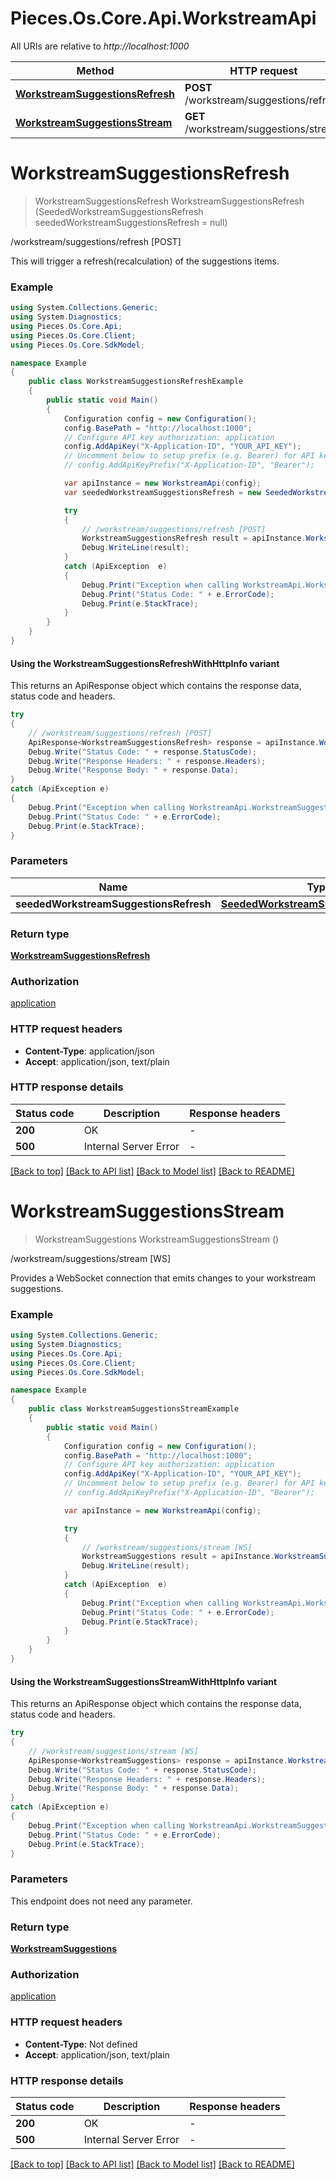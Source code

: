 # Pieces.Os.Core.Api.WorkstreamApi

All URIs are relative to *http://localhost:1000*

| Method | HTTP request | Description |
|--------|--------------|-------------|
| [**WorkstreamSuggestionsRefresh**](WorkstreamApi.md#workstreamsuggestionsrefresh) | **POST** /workstream/suggestions/refresh | /workstream/suggestions/refresh [POST] |
| [**WorkstreamSuggestionsStream**](WorkstreamApi.md#workstreamsuggestionsstream) | **GET** /workstream/suggestions/stream | /workstream/suggestions/stream [WS] |

<a id="workstreamsuggestionsrefresh"></a>
# **WorkstreamSuggestionsRefresh**
> WorkstreamSuggestionsRefresh WorkstreamSuggestionsRefresh (SeededWorkstreamSuggestionsRefresh seededWorkstreamSuggestionsRefresh = null)

/workstream/suggestions/refresh [POST]

This will trigger a refresh(recalculation) of the suggestions items.

### Example
```csharp
using System.Collections.Generic;
using System.Diagnostics;
using Pieces.Os.Core.Api;
using Pieces.Os.Core.Client;
using Pieces.Os.Core.SdkModel;

namespace Example
{
    public class WorkstreamSuggestionsRefreshExample
    {
        public static void Main()
        {
            Configuration config = new Configuration();
            config.BasePath = "http://localhost:1000";
            // Configure API key authorization: application
            config.AddApiKey("X-Application-ID", "YOUR_API_KEY");
            // Uncomment below to setup prefix (e.g. Bearer) for API key, if needed
            // config.AddApiKeyPrefix("X-Application-ID", "Bearer");

            var apiInstance = new WorkstreamApi(config);
            var seededWorkstreamSuggestionsRefresh = new SeededWorkstreamSuggestionsRefresh(); // SeededWorkstreamSuggestionsRefresh |  (optional) 

            try
            {
                // /workstream/suggestions/refresh [POST]
                WorkstreamSuggestionsRefresh result = apiInstance.WorkstreamSuggestionsRefresh(seededWorkstreamSuggestionsRefresh);
                Debug.WriteLine(result);
            }
            catch (ApiException  e)
            {
                Debug.Print("Exception when calling WorkstreamApi.WorkstreamSuggestionsRefresh: " + e.Message);
                Debug.Print("Status Code: " + e.ErrorCode);
                Debug.Print(e.StackTrace);
            }
        }
    }
}
```

#### Using the WorkstreamSuggestionsRefreshWithHttpInfo variant
This returns an ApiResponse object which contains the response data, status code and headers.

```csharp
try
{
    // /workstream/suggestions/refresh [POST]
    ApiResponse<WorkstreamSuggestionsRefresh> response = apiInstance.WorkstreamSuggestionsRefreshWithHttpInfo(seededWorkstreamSuggestionsRefresh);
    Debug.Write("Status Code: " + response.StatusCode);
    Debug.Write("Response Headers: " + response.Headers);
    Debug.Write("Response Body: " + response.Data);
}
catch (ApiException e)
{
    Debug.Print("Exception when calling WorkstreamApi.WorkstreamSuggestionsRefreshWithHttpInfo: " + e.Message);
    Debug.Print("Status Code: " + e.ErrorCode);
    Debug.Print(e.StackTrace);
}
```

### Parameters

| Name | Type | Description | Notes |
|------|------|-------------|-------|
| **seededWorkstreamSuggestionsRefresh** | [**SeededWorkstreamSuggestionsRefresh**](SeededWorkstreamSuggestionsRefresh.md) |  | [optional]  |

### Return type

[**WorkstreamSuggestionsRefresh**](WorkstreamSuggestionsRefresh.md)

### Authorization

[application](../README.md#application)

### HTTP request headers

 - **Content-Type**: application/json
 - **Accept**: application/json, text/plain


### HTTP response details
| Status code | Description | Response headers |
|-------------|-------------|------------------|
| **200** | OK |  -  |
| **500** | Internal Server Error |  -  |

[[Back to top]](#) [[Back to API list]](../README.md#documentation-for-api-endpoints) [[Back to Model list]](../README.md#documentation-for-models) [[Back to README]](../README.md)

<a id="workstreamsuggestionsstream"></a>
# **WorkstreamSuggestionsStream**
> WorkstreamSuggestions WorkstreamSuggestionsStream ()

/workstream/suggestions/stream [WS]

Provides a WebSocket connection that emits changes to your workstream suggestions.

### Example
```csharp
using System.Collections.Generic;
using System.Diagnostics;
using Pieces.Os.Core.Api;
using Pieces.Os.Core.Client;
using Pieces.Os.Core.SdkModel;

namespace Example
{
    public class WorkstreamSuggestionsStreamExample
    {
        public static void Main()
        {
            Configuration config = new Configuration();
            config.BasePath = "http://localhost:1000";
            // Configure API key authorization: application
            config.AddApiKey("X-Application-ID", "YOUR_API_KEY");
            // Uncomment below to setup prefix (e.g. Bearer) for API key, if needed
            // config.AddApiKeyPrefix("X-Application-ID", "Bearer");

            var apiInstance = new WorkstreamApi(config);

            try
            {
                // /workstream/suggestions/stream [WS]
                WorkstreamSuggestions result = apiInstance.WorkstreamSuggestionsStream();
                Debug.WriteLine(result);
            }
            catch (ApiException  e)
            {
                Debug.Print("Exception when calling WorkstreamApi.WorkstreamSuggestionsStream: " + e.Message);
                Debug.Print("Status Code: " + e.ErrorCode);
                Debug.Print(e.StackTrace);
            }
        }
    }
}
```

#### Using the WorkstreamSuggestionsStreamWithHttpInfo variant
This returns an ApiResponse object which contains the response data, status code and headers.

```csharp
try
{
    // /workstream/suggestions/stream [WS]
    ApiResponse<WorkstreamSuggestions> response = apiInstance.WorkstreamSuggestionsStreamWithHttpInfo();
    Debug.Write("Status Code: " + response.StatusCode);
    Debug.Write("Response Headers: " + response.Headers);
    Debug.Write("Response Body: " + response.Data);
}
catch (ApiException e)
{
    Debug.Print("Exception when calling WorkstreamApi.WorkstreamSuggestionsStreamWithHttpInfo: " + e.Message);
    Debug.Print("Status Code: " + e.ErrorCode);
    Debug.Print(e.StackTrace);
}
```

### Parameters
This endpoint does not need any parameter.
### Return type

[**WorkstreamSuggestions**](WorkstreamSuggestions.md)

### Authorization

[application](../README.md#application)

### HTTP request headers

 - **Content-Type**: Not defined
 - **Accept**: application/json, text/plain


### HTTP response details
| Status code | Description | Response headers |
|-------------|-------------|------------------|
| **200** | OK |  -  |
| **500** | Internal Server Error |  -  |

[[Back to top]](#) [[Back to API list]](../README.md#documentation-for-api-endpoints) [[Back to Model list]](../README.md#documentation-for-models) [[Back to README]](../README.md)

